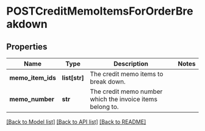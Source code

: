 # POSTCreditMemoItemsForOrderBreakdown

## Properties
Name | Type | Description | Notes
------------ | ------------- | ------------- | -------------
**memo_item_ids** | **list[str]** | The credit memo items to break down. | 
**memo_number** | **str** | The credit memo number which the invoice items belong to. | 

[[Back to Model list]](../README.md#documentation-for-models) [[Back to API list]](../README.md#documentation-for-api-endpoints) [[Back to README]](../README.md)

